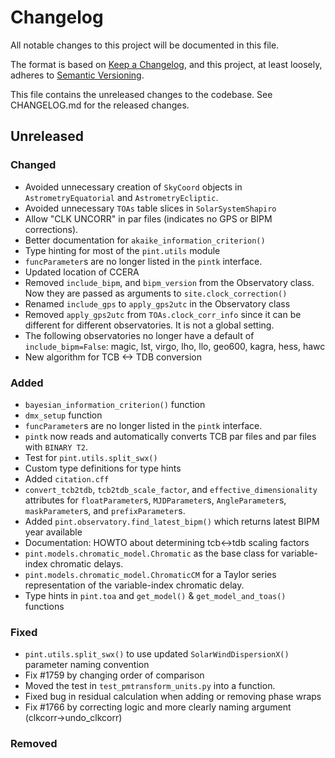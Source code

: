# Changelog
All notable changes to this project will be documented in this file.

The format is based on [Keep a Changelog](https://keepachangelog.com/en/1.0.0/),
and this project, at least loosely, adheres to [Semantic Versioning](https://semver.org/spec/v2.0.0.html).

This file contains the unreleased changes to the codebase. See CHANGELOG.md for
the released changes.

## Unreleased
### Changed
- Avoided unnecessary creation of `SkyCoord` objects in `AstrometryEquatorial` and `AstrometryEcliptic`.
- Avoided unnecessary `TOAs` table slices in `SolarSystemShapiro`
- Allow "CLK UNCORR" in par files (indicates no GPS or BIPM corrections). 
- Better documentation for `akaike_information_criterion()`
- Type hinting for most of the `pint.utils` module
- `funcParameter`s are no longer listed in the `pintk` interface.
- Updated location of CCERA
- Removed `include_bipm`, and `bipm_version` from the Observatory class. Now they are passed as arguments to `site.clock_correction()`
- Renamed `include_gps` to `apply_gps2utc` in the Observatory class
- Removed `apply_gps2utc` from `TOAs.clock_corr_info` since it can be different for different observatories. It is not a global setting.
- The following observatories no longer have a default of `include_bipm=False`: magic, lst, virgo, lho, llo, geo600, kagra, hess, hawc
- New algorithm for TCB <-> TDB conversion
### Added
- `bayesian_information_criterion()` function 
- `dmx_setup` function
- `funcParameter`s are no longer listed in the `pintk` interface.
- `pintk` now reads and automatically converts TCB par files and par files with `BINARY T2`.
- Test for `pint.utils.split_swx()`
- Custom type definitions for type hints
- Added `citation.cff`
- `convert_tcb2tdb`, `tcb2tdb_scale_factor`, and `effective_dimensionality` attributes for `floatParameter`s, `MJDParameter`s, `AngleParameter`s, `maskParameter`s, and `prefixParameter`s.
- Added `pint.observatory.find_latest_bipm()` which returns latest BIPM year available
- Documentation: HOWTO about determining tcb<->tdb scaling factors
- `pint.models.chromatic_model.Chromatic` as the base class for variable-index chromatic delays.
- `pint.models.chromatic_model.ChromaticCM` for a Taylor series representation of the variable-index chromatic delay.
- Type hints in `pint.toa` and `get_model()` & `get_model_and_toas()` functions
### Fixed
- `pint.utils.split_swx()` to use updated `SolarWindDispersionX()` parameter naming convention 
- Fix #1759 by changing order of comparison
- Moved the test in `test_pmtransform_units.py` into a function.
- Fixed bug in residual calculation when adding or removing phase wraps
- Fix #1766 by correcting logic and more clearly naming argument (clkcorr->undo_clkcorr)
### Removed
